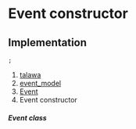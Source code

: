 
<div>

# Event constructor

</div>






## Implementation

``` language-dart
;
```







1.  [talawa](../../index.md)
2.  [event_model](../../models_events_event_model/)
3.  [Event](../../models_events_event_model/Event-class.md)
4.  Event constructor

##### Event class







